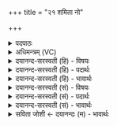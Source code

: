 +++
title = "२१ शमिता नो"

+++
<details><summary>पदपाठः</summary>

श॒मि॒ता। नः॒। वन॒स्पतिः॑। स॒वि॒ता। प्र॒सु॒वन्निति॑ प्रऽसु॒वन्। भग॑म्। क॒कुप्। छन्दः॑। इ॒ह। इ॒न्द्रि॒यम्। व॒शा। वे॒हत्। वयः॑। द॒धुः॒। २१।
</details>

<details><summary>अधिमन्त्रम् (VC)</summary>

- विश्वेदेवा देवताः
- स्वस्त्यात्रेय ऋषिः
- अनुष्टुप्
- गान्धारः
</details>

<details><summary>दयानन्द-सरस्वती (हि) - विषयः</summary>

फिर प्रजाविषय को अगले मन्त्र में कहते हैं ॥
</details>

<details><summary>दयानन्द-सरस्वती (हि) - पदार्थः</summary>

पदार्थान्वयभाषाः -  हे मनुष्यो ! जो (शमिता) शान्ति देने हारा (वनस्पतिः) औषधियों का राजा वा वृक्षों का पालक (सविता) सूर्य (भगम्) धन को (प्रसुवन्) उत्पन्न करता हुआ (ककुप्) ककुप् (छन्दः) छन्द और (इन्द्रियम्) जीव के चिह्न को तथा (वशा) जिस के सन्तान नहीं हुआ और (वेहत्) जो गर्भ को गिराती है, वह (इह) इस जगत् में (नः) हमारे (वयः) प्राप्त होने योग्य वस्तु को (दधुः) धारण करे, उस को तुम लोग जान के उपकार करो ॥२१ ॥
</details>

<details><summary>दयानन्द-सरस्वती (हि) - भावार्थः</summary>

भावार्थभाषाः -  जिस मनुष्य से सर्वरोग की नाशक औषधियाँ और ढाँकनेवाले उत्तम वस्त्र सेवन किये जाते हैं, वह बहुत वर्षों तक जी सकता है ॥२१ ॥
</details>

<details><summary>दयानन्द-सरस्वती (सं) - विषयः</summary>

पुनः प्रजाविषयमाह ॥
</details>

<details><summary>दयानन्द-सरस्वती (सं) - पदार्थः</summary>

पदार्थान्वयभाषाः -  हे मनुष्याः ! यः शमिता वनस्पतिः सविता भगं प्रसुवन् ककुप् छन्द इन्द्रियं वशा वेहच्चेह नो वयो दधुस्तान् यूयं विज्ञायोपकुरुत ॥२१ ॥
</details>

<details><summary>दयानन्द-सरस्वती (सं) - भावार्थः</summary>

भावार्थभाषाः -  येन मनुष्येण सर्वरोगप्रणाशिका औषधय आवरकाण्युत्तमानि वस्त्राणि च सेव्यन्ते, स चिरंजीवी भवति ॥२१ ॥
</details>

<details><summary>सविता जोशी ← दयानन्दः (म) - भावार्थः</summary>

भावार्थभाषाः -  जो मनुष्य सर्व रोगांचा नाश करणारे औषध घेतो व देह झाकला जावा म्हणून उत्तम वस्रे वापरतो, तो पुष्कळ वर्षे जगतो.
</details>